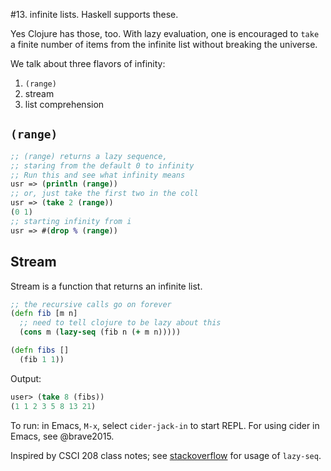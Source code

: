 #13. infinite lists. Haskell supports these.


Yes Clojure has those, too. With lazy evaluation, one is encouraged to `take`
a finite number of items from the infinite list without breaking the
universe.

We talk about three flavors of infinity:

1. `(range)`
2. stream
3. list comprehension

## `(range)`
```clojure
;; (range) returns a lazy sequence,
;; staring from the default 0 to infinity
;; Run this and see what infinity means
usr => (println (range))
;; or, just take the first two in the coll
usr => (take 2 (range))
(0 1)
;; starting infinity from i
usr => #(drop % (range))
```

## Stream

Stream is a function that returns an infinite list. 

```clojure
;; the recursive calls go on forever
(defn fib [m n]
  ;; need to tell clojure to be lazy about this
  (cons m (lazy-seq (fib n (+ m n)))))

(defn fibs []
  (fib 1 1))
```

Output:

```clojure
user> (take 8 (fibs))
(1 1 2 3 5 8 13 21)
```

To run: in Emacs, `M-x`, select `cider-jack-in` to start REPL. For using cider in Emacs, see @brave2015.

Inspired by CSCI 208 class notes; see [stackoverflow](http://stackoverflow.com/questions/4992298/clojure-lazy-sequence-usage) for usage of `lazy-seq`.
